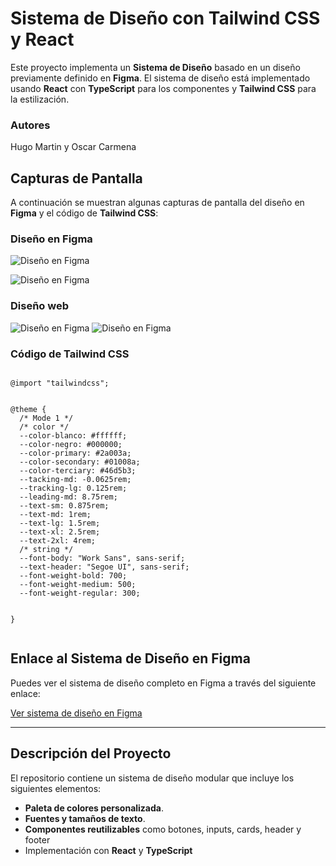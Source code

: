 # Sistema de Diseño con Tailwind CSS y React

Este proyecto implementa un **Sistema de Diseño** basado en un diseño previamente definido en **Figma**. El sistema de diseño está implementado usando **React** con **TypeScript** para los componentes y **Tailwind CSS** para la estilización.

### Autores
Hugo Martin y Oscar Carmena

## Capturas de Pantalla

A continuación se muestran algunas capturas de pantalla del diseño en **Figma** y el código de **Tailwind CSS**:

### Diseño en Figma

![Diseño en Figma](/public/SISTEMADISEÑO1.png)

![Diseño en Figma](/public/SISTEMADISEÑO2.png)

### Diseño web
![Diseño en Figma](/public/diseñoweb1.png)
![Diseño en Figma](/public/diseñoweb2.png)


### Código de Tailwind CSS
````

@import "tailwindcss";


@theme {
  /* Mode 1 */
  /* color */
  --color-blanco: #ffffff;
  --color-negro: #000000;
  --color-primary: #2a003a;
  --color-secondary: #01008a;
  --color-terciary: #46d5b3;
  --tacking-md: -0.0625rem;
  --tracking-lg: 0.125rem;
  --leading-md: 8.75rem;
  --text-sm: 0.875rem;
  --text-md: 1rem;
  --text-lg: 1.5rem;
  --text-xl: 2.5rem;
  --text-2xl: 4rem;
  /* string */
  --font-body: "Work Sans", sans-serif;
  --text-header: "Segoe UI", sans-serif;
  --font-weight-bold: 700;
  --font-weight-medium: 500;
  --font-weight-regular: 300;


}


````
## Enlace al Sistema de Diseño en Figma

Puedes ver el sistema de diseño completo en Figma a través del siguiente enlace:

[Ver sistema de diseño en Figma](https://www.figma.com/design/6HbfCuUtZqTB9fQ4XTjP2D/P4.1-BOCETO?node-id=36-2&p=f&t=k4ux2wKeQ8S9RDYR-0)

---

## Descripción del Proyecto

El repositorio contiene un sistema de diseño modular que incluye los siguientes elementos:

- **Paleta de colores personalizada**.
- **Fuentes y tamaños de texto**.
- **Componentes reutilizables** como botones, inputs, cards, header y footer
- Implementación con **React** y **TypeScript**


